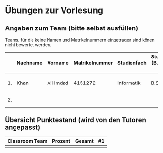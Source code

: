 # Übungen zur Vorlesung

## Angaben zum Team (bitte selbst ausfüllen)

Teams, für die keine Namen und Matrikelnummern eingetragen sind könen nicht bewertet werden.

|   | Nachname | Vorname | Matrikelnummer | Studienfach | Studiengang (B.Sc., M.Sc, ...) | Forum Username | Studentische E-Mail       |
|---|----------|---------|----------------|-------------|--------------------------------|----------------|---------------------------|
| 1.|  Khan     | Ali Imdad  | 4151272       | Informatik      | B.Sc    |  aliimdadkhan     | ali-imdad.khan@student.uni-tuebingen.de |
| 2.|          |         |                |             |                                |                | @student.uni-tuebingen.de |
  
## Übersicht Punktestand (wird von den Tutoren angepasst)

| Classroom Team | Prozent     | Gesamt | #1   |
|----------------|-------------|--------|------|
|                |             |        |      |
